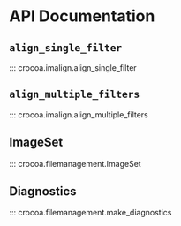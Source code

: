 # API Documentation

## `align_single_filter`
::: crocoa.imalign.align_single_filter

## `align_multiple_filters`
::: crocoa.imalign.align_multiple_filters
    

## ImageSet 
::: crocoa.filemanagement.ImageSet

## Diagnostics
::: crocoa.filemanagement.make_diagnostics
